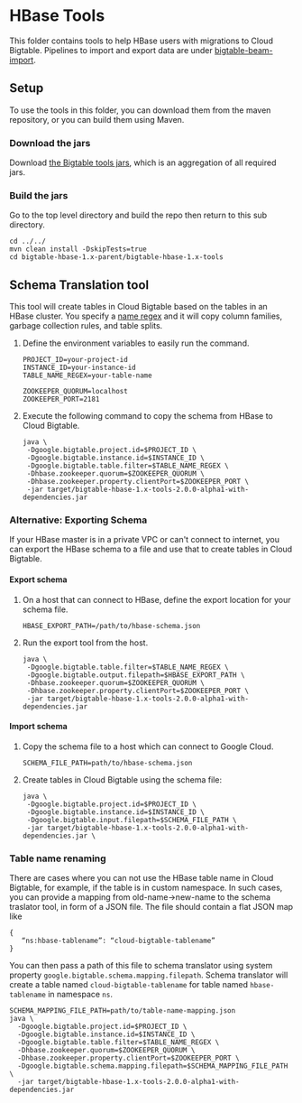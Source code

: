 # HBase Tools

This folder contains tools to help HBase users with migrations to Cloud Bigtable.
Pipelines to import and export data are under [bigtable-beam-import](bigtable-dataflow-parent/bigtable-beam-import/README.md).

## Setup 

To use the tools in this folder, you can download them from the maven repository, or
you can build them using Maven.

[//]: # ({x-version-update-start:bigtable-client-parent:released})
### Download the jars

Download [the Bigtable tools jars](http://search.maven.org/remotecontent?filepath=com/google/cloud/bigtable/bigtable-hbase-1.x-tools/2.0.0-alpha1/bigtable-hbase-1.x-tools-2.0.0-alpha1.jar), which is an aggregation of all required jars.

### Build the jars
Go to the top level directory and build the repo then return to this sub directory.

```
cd ../../
mvn clean install -DskipTests=true
cd bigtable-hbase-1.x-parent/bigtable-hbase-1.x-tools
```

## Schema Translation tool 
This tool will create tables in Cloud Bigtable based on the tables in an HBase cluster.
You specify a [name regex](https://docs.oracle.com/javase/8/docs/api/java/util/regex/Pattern.html?is-external=true)
and it will copy column families, garbage collection rules,
and table splits.

1. Define the environment variables to easily run the command.
    ```
    PROJECT_ID=your-project-id
    INSTANCE_ID=your-instance-id
    TABLE_NAME_REGEX=your-table-name
    
    ZOOKEEPER_QUORUM=localhost
    ZOOKEEPER_PORT=2181
    ```
1. Execute the following command to copy the schema from HBase to Cloud Bigtable.
    ```
    java \
     -Dgoogle.bigtable.project.id=$PROJECT_ID \
     -Dgoogle.bigtable.instance.id=$INSTANCE_ID \
     -Dgoogle.bigtable.table.filter=$TABLE_NAME_REGEX \
     -Dhbase.zookeeper.quorum=$ZOOKEEPER_QUORUM \
     -Dhbase.zookeeper.property.clientPort=$ZOOKEEPER_PORT \
     -jar target/bigtable-hbase-1.x-tools-2.0.0-alpha1-with-dependencies.jar
    ```

### Alternative: Exporting Schema

If your HBase master is in a private VPC or can't connect to internet, you can
export the HBase schema to a file and use that to create tables in Cloud Bigtable.


#### Export schema

1. On a host that can connect to HBase, define the export location for your schema file.
    ```
    HBASE_EXPORT_PATH=/path/to/hbase-schema.json
    ```
1. Run the export tool from the host.
    ```
    java \
     -Dgoogle.bigtable.table.filter=$TABLE_NAME_REGEX \
     -Dgoogle.bigtable.output.filepath=$HBASE_EXPORT_PATH \
     -Dhbase.zookeeper.quorum=$ZOOKEEPER_QUORUM \
     -Dhbase.zookeeper.property.clientPort=$ZOOKEEPER_PORT \
     -jar target/bigtable-hbase-1.x-tools-2.0.0-alpha1-with-dependencies.jar
    ```

#### Import schema

1. Copy the schema file to a host which can connect to Google Cloud.
   ```
   SCHEMA_FILE_PATH=path/to/hbase-schema.json
   ```

1. Create tables in Cloud Bigtable using the schema file:
    ```
    java \
     -Dgoogle.bigtable.project.id=$PROJECT_ID \
     -Dgoogle.bigtable.instance.id=$INSTANCE_ID \
     -Dgoogle.bigtable.input.filepath=$SCHEMA_FILE_PATH \
     -jar target/bigtable-hbase-1.x-tools-2.0.0-alpha1-with-dependencies.jar \
    ```

### Table name renaming

There are cases where you can not use the HBase table name in Cloud Bigtable,
for example, if the table is in custom namespace. In such cases, you can provide
a mapping from old-name->new-name to the schema traslator tool, in form of a
JSON file. The file should contain a flat JSON map like

   ```
   {
      “ns:hbase-tablename”: “cloud-bigtable-tablename”
   } 
   ```

You can then pass a path of this file to schema translator using system
property `google.bigtable.schema.mapping.filepath`. Schema translator will
create a table named `cloud-bigtable-tablename` for table named
`hbase-tablename` in namespace `ns`.

   ```
   SCHEMA_MAPPING_FILE_PATH=path/to/table-name-mapping.json
   java \
     -Dgoogle.bigtable.project.id=$PROJECT_ID \
     -Dgoogle.bigtable.instance.id=$INSTANCE_ID \
     -Dgoogle.bigtable.table.filter=$TABLE_NAME_REGEX \
     -Dhbase.zookeeper.quorum=$ZOOKEEPER_QUORUM \
     -Dhbase.zookeeper.property.clientPort=$ZOOKEEPER_PORT \
     -Dgoogle.bigtable.schema.mapping.filepath=$SCHEMA_MAPPING_FILE_PATH \
     -jar target/bigtable-hbase-1.x-tools-2.0.0-alpha1-with-dependencies.jar

   ```